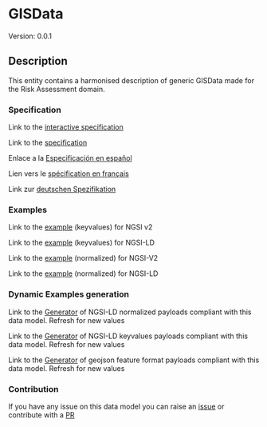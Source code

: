 # GISData
Version: 0.0.1

## Description 

This entity contains a harmonised description of generic GISData made for the Risk Assessment domain.
### Specification

Link to the [interactive specification](https://swagger.lab.fiware.org/?url=https://github.com/smart-data-models/dataModel.RiskManagement/blob/master/GISData/swagger.yaml)

Link to the [specification](https://github.com/smart-data-models/dataModel.RiskManagement/blob/master/GISData/doc/spec.md)

Enlace a la [Especificación en español](https://github.com/smart-data-models/dataModel.RiskManagement/blob/master/GISData/doc/spec_ES.md)

Lien vers le [spécification en français](https://github.com/smart-data-models/dataModel.RiskManagement/blob/master/GISData/doc/spec_FR.md)

Link zur [deutschen Spezifikation](https://github.com/smart-data-models/dataModel.RiskManagement/blob/master/GISData/doc/spec_DE.md)
### Examples

Link to the [example](https://github.com/smart-data-models/dataModel.RiskManagement/blob/master/GISData/examples/example.json) (keyvalues) for NGSI v2

Link to the [example](https://github.com/smart-data-models/dataModel.RiskManagement/blob/master/GISData/examples/example.jsonld) (keyvalues) for NGSI-LD

Link to the [example](https://github.com/smart-data-models/dataModel.RiskManagement/blob/master/GISData/examples/example-normalized.json) (normalized) for NGSI-V2

Link to the [example](https://github.com/smart-data-models/dataModel.RiskManagement/blob/master/GISData/examples/example-normalized.jsonld) (normalized) for NGSI-LD
### Dynamic Examples generation

Link to the [Generator](https://smartdatamodels.org/extra/ngsi-ld_generator.php?schemaUrl=https://raw.githubusercontent.com/smart-data-models/dataModel.RiskManagement/master/GISData/schema.json&email=info@smartdatamodels.org) of NGSI-LD normalized payloads compliant with this data model. Refresh for new values

Link to the [Generator](https://smartdatamodels.org/extra/ngsi-ld_generator_keyvalues.php?schemaUrl=https://raw.githubusercontent.com/smart-data-models/dataModel.RiskManagement/master/GISData/schema.json&email=info@smartdatamodels.org) of NGSI-LD keyvalues payloads compliant with this data model. Refresh for new values

Link to the [Generator](https://smartdatamodels.org/extra/geojson_features_generator_v1.0.php?schemaUrl=https://raw.githubusercontent.com/smart-data-models/dataModel.RiskManagement/master/GISData/schema.json&email=info@smartdatamodels.org) of geojson feature format payloads compliant with this data model. Refresh for new values
### Contribution

 If you have any issue on this data model you can raise an [issue](https://github.com/smart-data-models/dataModel.RiskManagement/issues)  or contribute with a [PR](https://github.com/smart-data-models/dataModel.RiskManagement/pulls)